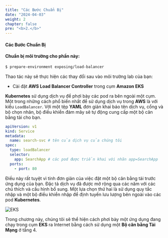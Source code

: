 ```yaml
---
title: "Các Bước Chuẩn Bị"
date: "2024-04-03"
weight: 2
chapter: false
pre: "<b>2.</b>"
---
```


#### Các Bước Chuẩn Bị
#### Chuẩn bị môi trường cho phần này:

```bash timeout=300 wait=30
$ prepare-environment exposing/load-balancer
```

Thao tác này sẽ thực hiện các thay đổi sau vào môi trường lab của bạn:
- Cài đặt **AWS Load Balancer Controller** trong cụm **Amazon EKS**


**Kubernetes** sử dụng dịch vụ để phơi bày các pod ra bên ngoài một cụm. Một trong những cách phổ biến nhất để sử dụng dịch vụ trong **AWS** là với kiểu `LoadBalancer`. Với một tệp **YAML** đơn giản khai báo tên dịch vụ, cổng và bộ chọn nhãn, bộ điều khiển đám mây sẽ tự động cung cấp một bộ cân bằng tải cho bạn.

```yaml
apiVersion: v1
kind: Service
metadata:
  name: search-svc # tên của dịch vụ của chúng tôi
spec:
  type: loadBalancer
  selector:
    app: SearchApp # các pod được triển khai với nhãn app=SearchApp
  ports:
    - port: 80
```

Điều này rất tuyệt vì tính đơn giản của việc đặt một bộ cân bằng tải trước ứng dụng của bạn. Đặc tả dịch vụ đã được mở rộng qua các năm với các chú thích và cấu hình bổ sung. Một lựa chọn thứ hai là sử dụng quy tắc nhập và một bộ điều khiển nhập để định tuyến lưu lượng bên ngoài vào các pod **Kubernetes**.

![EKS](/images/1/00013.png?featherlight=false&width=60pc)

Trong chương này, chúng tôi sẽ thể hiện cách phơi bày một ứng dụng đang chạy trong cụm **EKS** ra Internet bằng cách sử dụng một **Bộ cân bằng Tải Mạng** ở tầng 4.
